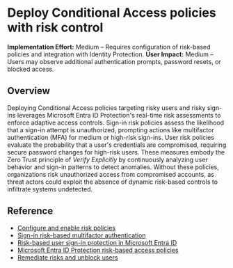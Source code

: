 #  Deploy Conditional Access policies with risk control

**Implementation Effort:** Medium – Requires configuration of risk-based policies and integration with Identity Protection.
**User Impact:** Medium – Users may observe additional authentication prompts, password resets, or blocked access.

## Overview

Deploying Conditional Access policies targeting risky users and risky sign-ins leverages Microsoft Entra ID Protection's real-time risk assessments to enforce adaptive access controls. Sign-in risk policies assess the likelihood that a sign-in attempt is unauthorized, prompting actions like multifactor authentication (MFA) for medium or high-risk sign-ins. User risk policies evaluate the probability that a user's credentials are compromised, requiring secure password changes for high-risk users. These measures embody the Zero Trust principle of *Verify Explicitly* by continuously analyzing user behavior and sign-in patterns to detect anomalies. Without these policies, organizations risk unauthorized access from compromised accounts, as threat actors could exploit the absence of dynamic risk-based controls to infiltrate systems undetected.

## Reference

* [Configure and enable risk policies](https://learn.microsoft.com/entra/id-protection/howto-identity-protection-configure-risk-policies)
* [Sign-in risk-based multifactor authentication](https://learn.microsoft.com/entra/identity/conditional-access/policy-risk-based-sign-in)
* [Risk-based user sign-in protection in Microsoft Entra ID](https://learn.microsoft.com/entra/identity/authentication/tutorial-risk-based-sspr-mfa)
* [Microsoft Entra ID Protection risk-based access policies](https://learn.microsoft.com/entra/id-protection/concept-identity-protection-policies)
* [Remediate risks and unblock users](https://learn.microsoft.com/entra/id-protection/howto-identity-protection-remediate-unblock)

